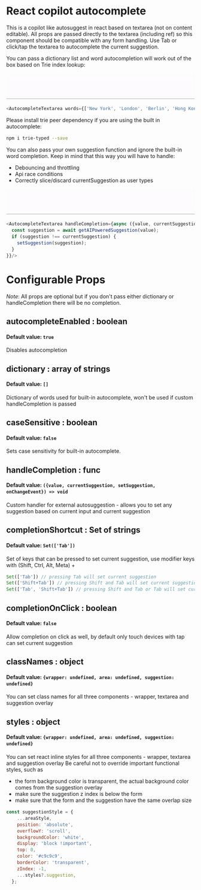 # React copilot autocomplete

This is a copilot like autosuggest in react based on textarea (not on content editable).
All props are passed directly to the textarea (including ref) so this component should be compatible with any
form handling.
Use Tab or click/tap the textarea to autocomplete the current suggestion.

You can pass a dictionary list and word autocompletion will work out of the box based on Trie index lookup:

[![react-copilot-autocomplete](https://github.com/jankor/react-copilot-autocomplete/raw/main/src/assets/word-autocomplete.gif)](https://github.com/jankor/react-copilot-autocomplete)
```js
<AutocompleteTextarea words={['New York', 'London', 'Berlin', 'Hong Kong']}/>
```

Please install trie peer dependency if you are using the built in autocomplete:
```bash
npm i trie-typed --save
```


You can also pass your own suggestion function and ignore the built-in word completion. Keep in mind that this way you will have to handle:
- Debouncing and throttling
- Api race conditions
- Correctly slice/discard currentSuggestion as user types

[![react-copilot-autocomplete](https://github.com/jankor/react-copilot-autocomplete/raw/main/src/assets/custom-autocomplete.gif)](https://github.com/jankor/react-copilot-autocomplete)
```js
<AutocompleteTextarea handleCompletion={async ({value, currentSuggestion, setSuggestion, onChangeEvent}) => {
  const suggestion = await getAIPoweredSuggestion(value);
  if (suggestion !== currentSuggestion) {
    setSuggestion(suggestion);
  }
}}/>
```

# Configurable Props
*Note*: All props are optional but if you don't pass either dictionary or handleCompletion there will be no completion.

## autocompleteEnabled : boolean
#### Default value: `true`
Disables autocompletion

## dictionary : array of strings
#### Default value: `[]`
Dictionary of words used for built-in autocomplete, won't be used if custom handleCompletion is passed

## caseSensitive : boolean
#### Default value: `false`
Sets case sensitivity for built-in autocomplete.

## handleCompletion : func
#### Default value: `({value, currentSuggestion, setSuggestion, onChangeEvent}) => void`
Custom handler for external autosuggestion - allows you to set any suggestion based on current input and current suggestion

## completionShortcut : Set of strings
#### Default value: `Set(['Tab'])`
Set of keys that can be pressed to set current suggestion, use modifier keys with (Shift, Ctrl, Alt, Meta) +
```js
Set(['Tab']) // pressing Tab will set current suggestion
Set(['Shift+Tab']) // pressing Shift and Tab will set current suggestion
Set(['Tab', 'Shift+Tab']) // pressing Shift and Tab or Tab will set current suggestion
```

## completionOnClick : boolean
#### Default value: `false`
Allow completion on click as well, by default only touch devices with tap can set current suggestion

## classNames : object
#### Default value: `{wrapper: undefined, area: undefined, suggestion: undefined}`
You can set class names for all three components - wrapper, textarea and suggestion overlay

## styles : object
#### Default value: `{wrapper: undefined, area: undefined, suggestion: undefined}`
You can set react inline styles for all three components - wrapper, textarea and suggestion overlay
Be careful not to override important functional styles, such as
- the form background color is transparent, the actual background color comes from the suggestion overlay
- make sure the suggestion z index is below the form
- make sure that the form and the suggestion have the same overlap size
```js
const suggestionStyle = {
    ...areaStyle,
    position: 'absolute',
    overflowY: 'scroll',
    backgroundColor: 'white',
    display: 'block !important',
    top: 0,
    color: '#c9c9c9',
    borderColor: 'transparent',
    zIndex: -1,
    ...styles?.suggestion,
  };
```

